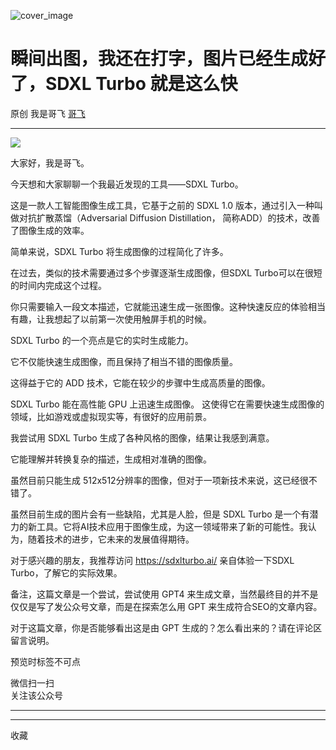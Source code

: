 ![cover_image](https://mmbiz.qpic.cn/sz_mmbiz_jpg/LBrX00GQeicvWJW5KFeHsdpPYSUzpaSXRO4iaHiak9lS4c2opcSHPUPGVwT4iaCZSBzeJkg4XnibrCH3ul84Rle4xtg/0?wx_fmt=jpeg)

#  瞬间出图，我还在打字，图片已经生成好了，SDXL Turbo 就是这么快

原创  我是哥飞  [ 哥飞 ](javascript:void\(0\);)

__ _ _ _ _

![](https://mmbiz.qpic.cn/sz_mmbiz_png/LBrX00GQeics4ddKWRZJm6J01Ysrib8w6nvVobibbzaI6IFtcCmUiavOC81kpicey0UBeKzQHsB25ww0qyULDLCwIBA/640?wx_fmt=png&from=appmsg)

大家好，我是哥飞。  

今天想和大家聊聊一个我最近发现的工具——SDXL Turbo。

这是一款人工智能图像生成工具，它基于之前的 SDXL 1.0 版本，通过引入一种叫做对抗扩散蒸馏（Adversarial Diffusion
Distillation， 简称ADD）的技术，改善了图像生成的效率。

简单来说，SDXL Turbo 将生成图像的过程简化了许多。

在过去，类似的技术需要通过多个步骤逐渐生成图像，但SDXL Turbo可以在很短的时间内完成这个过程。

你只需要输入一段文本描述，它就能迅速生成一张图像。这种快速反应的体验相当有趣，让我想起了以前第一次使用触屏手机的时候。

SDXL Turbo 的一个亮点是它的实时生成能力。

它不仅能快速生成图像，而且保持了相当不错的图像质量。

这得益于它的 ADD 技术，它能在较少的步骤中生成高质量的图像。

SDXL Turbo 能在高性能 GPU 上迅速生成图像。  这使得它在需要快速生成图像的领域，比如游戏或虚拟现实等，有很好的应用前景。

我尝试用 SDXL Turbo 生成了各种风格的图像，结果让我感到满意。

它能理解并转换复杂的描述，生成相对准确的图像。

虽然目前只能生成 512x512分辨率的图像，但对于一项新技术来说，这已经很不错了。

虽然目前生成的图片会有一些缺陷，尤其是人脸，但是 SDXL Turbo
是一个有潜力的新工具。它将AI技术应用于图像生成，为这一领域带来了新的可能性。我认为，随着技术的进步，它未来的发展值得期待。

对于感兴趣的朋友，我推荐访问 https://sdxlturbo.ai/ 亲自体验一下SDXL Turbo，了解它的实际效果。

备注，这篇文章是一个尝试，尝试使用 GPT4 来生成文章，当然最终目的并不是仅仅是写了发公众号文章，而是在探索怎么用 GPT 来生成符合SEO的文章内容。

对于这篇文章，你是否能够看出这是由 GPT 生成的？怎么看出来的？请在评论区留言说明。

  

预览时标签不可点

微信扫一扫  
关注该公众号





****



****



  收藏

